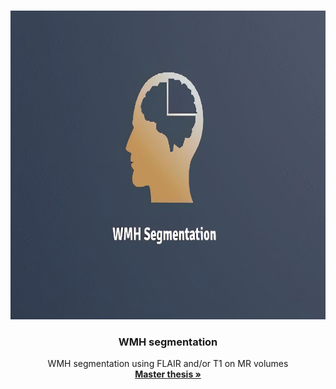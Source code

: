 <!--
*** Thanks for checking out the Best-README-Template. If you have a suggestion
*** that would make this better, please fork the repo and create a pull request
*** or simply open an issue with the tag "enhancement".
*** Thanks again! Now go create something AMAZING! :D
-->



<!-- PROJECT SHIELDS -->
<!--
*** I'm using markdown "reference style" links for readability.
*** Reference links are enclosed in brackets [ ] instead of parentheses ( ).
*** See the bottom of this document for the declaration of the reference variables
*** for contributors-url, forks-url, etc. This is an optional, concise syntax you may use.
*** https://www.markdownguide.org/basic-syntax/#reference-style-links
-->

<!--
[![Contributors][contributors-shield]][contributors-url]
[![Stargazers][stars-shield]][stars-url]
[![Issues][issues-shield]][issues-url]
-->




<!-- PROJECT LOGO -->
<br />
<p align="center">
  <a href="https://github.com/CRAI-OUS/WMH-Segmentation">
    <img src="images/logo_new.jpg" alt="Logo" width="766" height="494">
  </a>

  <h3 align="center">WMH segmentation</h3>

  <p align="center">
    WMH segmentation using FLAIR and/or T1 on MR volumes
    <br />
    <a href="https://github.com/CRAI-OUS/WMH-Segmentation/blob/main/main.pdf"><strong>Master thesis »</strong></a>
    <br />
  </p>
</p>


